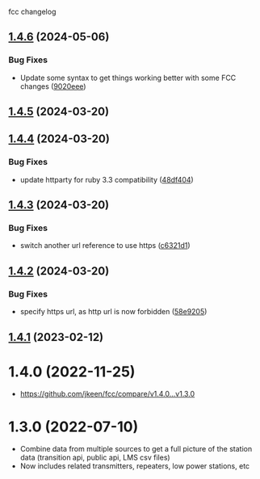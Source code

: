 fcc changelog

## [1.4.6](https://github.com/jkeen/fcc/compare/v1.4.5...v1.4.6) (2024-05-06)


### Bug Fixes

* Update some syntax to get things working better with some FCC changes ([9020eee](https://github.com/jkeen/fcc/commit/9020eeee85f1e9689ccff108f9438e48fcbe550c))

## [1.4.5](https://github.com/jkeen/fcc/compare/v1.4.4...v1.4.5) (2024-03-20)

## [1.4.4](https://github.com/jkeen/fcc/compare/v1.4.3...v1.4.4) (2024-03-20)


### Bug Fixes

* update httparty for ruby 3.3 compatibility ([48df404](https://github.com/jkeen/fcc/commit/48df4049f2fd3837a80625149ce4c9d1c3d9d12a))

## [1.4.3](https://github.com/jkeen/fcc/compare/v1.4.2...v1.4.3) (2024-03-20)


### Bug Fixes

* switch another url reference to use https ([c6321d1](https://github.com/jkeen/fcc/commit/c6321d1897a702b8c090eea8abce21ac562d5082))

## [1.4.2](https://github.com/jkeen/fcc/compare/v1.4.1...v1.4.2) (2024-03-20)


### Bug Fixes

* specify https url, as http url is now forbidden ([58e9205](https://github.com/jkeen/fcc/commit/58e9205c21a7c40286984f9b1a3980cf42466a9f))

## [1.4.1](https://github.com/jkeen/fcc/compare/v1.4.0...v1.4.1) (2023-02-12)

# 1.4.0 (2022-11-25)
 - https://github.com/jkeen/fcc/compare/v1.4.0...v1.3.0

# 1.3.0 (2022-07-10)
- Combine data from multiple sources to get a full picture of the station data (transition api, public api, LMS csv files)
- Now includes related transmitters, repeaters, low power stations, etc
